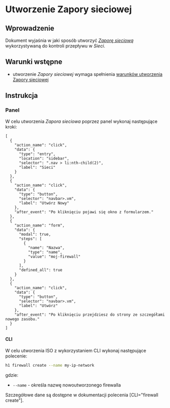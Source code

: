 # Utworzenie Zapory sieciowej

## Wprowadzenie

Dokument wyjaśnia w jaki sposób utworzyć *[Zaporę sieciową](/resource/networking/firewall.md)* wykorzystywaną do kontroli przepływu w *Sieci*.

## Warunki wstępne

* utworzenie *Zapory sieciowej* wymaga spełnienia [warunków utworzenia Zapory sieciowej](/resource/networking/firewall.md#utworzenie)

## Instrukcja

### Panel
      
W celu utworzenia *Zapora sieciowa* poprzez panel wykonaj następujące kroki:

```guide
[
  {
    "action_name": "click",
    "data": {
      "type": "entry",
      "location": "sidebar",
      "selector": ".nav > li:nth-child(2)",
      "label": "Sieci"
    }
  },
  {
    "action_name": "click",
    "data": {
      "type": "button",
      "selector": "navbar>.vm",
      "label": "Utwórz Nowy"
    },
    "after_event": "Po kliknięciu pojawi się okno z formularzem."
  },    
  {
    "action_name": "form",
    "data": {
      "modal": true,
      "steps": [
        {
          "name": "Nazwa",
          "type": "name",
          "value": "moj-firewall"
        }
      ],
      "defined_all": true
    }
  },
  {
    "action_name": "click",
    "data": {
      "type": "button",
      "selector": "navbar>.vm",
      "label": "Utwórz"
    },
    "after_event": "Po kliknięciu przejdziesz do strony ze szczegółami nowego zasobu."
  }
]
```

#### CLI

W celu utworzenia ISO z wykorzystaniem CLI wykonaj następujące polecenie:

```bash
h1 firewall create --name my-ip-network
```

gdzie:

 * ```--name``` - określa nazwę nowoutworzonego firewalla

Szczegółowe dane są dostępne w dokumentacji polecenia [CLI="firewall create"].